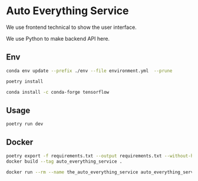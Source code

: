 # Auto Everything Service
We use frontend technical to show the user interface.

We use Python to make backend API here.

## Env
```bash
conda env update --prefix ./env --file environment.yml  --prune

poetry install

conda install -c conda-forge tensorflow
```

## Usage
```bash
poetry run dev
```

## Docker
```bash
poetry export -f requirements.txt --output requirements.txt --without-hashes
docker build --tag auto_everything_service .

docker run --rm --name the_auto_everything_service auto_everything_service
```